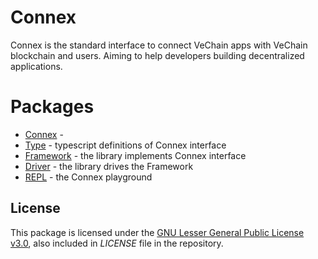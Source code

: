 # Connex

Connex is the standard interface to connect VeChain apps with VeChain blockchain and users. Aiming to help developers building decentralized applications.

# Packages

* [Connex](packages/connex) - 
* [Type](packages/types) - typescript definitions of Connex interface
* [Framework](packages/framework) - the library implements Connex interface 
* [Driver](packages/driver) - the library drives the Framework
* [REPL](packages/repl) - the Connex playground

## License

This package is licensed under the
[GNU Lesser General Public License v3.0](https://www.gnu.org/licenses/lgpl-3.0.html), also included
in *LICENSE* file in the repository.
